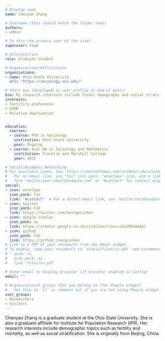 ```yaml
---
# Display name
name: Chenyao Zhang

# Username (this should match the folder name)
authors:
- admin

# Is this the primary user of the site?
superuser: true

# Role/position
role: Graduate Student

# Organizations/Affiliations
organizations:
- name: Ohio State University
  url: "https://sociology.osu.edu/"

# Short bio (displayed in user profile at end of posts)
bio: My research interests include formal demography and social stratification.
interests:
- Fertility preference
- U5MR
- Relative deprivation 


education:
  courses:
  - course: PhD in Sociology
    institution: Ohio State University 
    year: Ongoing
  - course: dual BA in Sociology and Mathmatics
    institution: Franklin and Marshall College
    year: 2015

# Social/Academic Networking
# For available icons, see: https://sourcethemes.com/academic/docs/widgets/#icons
#   For an email link, use "fas" icon pack, "envelope" icon, and a link in the
#   form "mailto:your-email@example.com" or "#contact" for contact widget.
social:
- icon: envelope
  icon_pack: fas
  link: '#contact'  # For a direct email link, use "mailto:test@example.org".
- icon: twitter
  icon_pack: fab
  link: https://twitter.com/GeorgeCushen
- icon: google-scholar
  icon_pack: ai
  link: https://scholar.google.co.uk/citations?user=sIwtMXoAAAAJ
- icon: github
  icon_pack: fab
  link: https://github.com/gcushen
# Link to a PDF of your resume/CV from the About widget.
# To enable, copy your resume/CV to `static/files/cv.pdf` and uncomment the lines below.  
# - icon: cv
#   icon_pack: ai
#   link: files/cv.pdf

# Enter email to display Gravatar (if Gravatar enabled in Config)
email: ""
  
# Organizational groups that you belong to (for People widget)
#   Set this to `[]` or comment out if you are not using People widget.  
user_groups:
- Researchers
- Visitors
---
```


Chenyao Zhang is a graduate student at the Ohio State University. She is also a graduate affiliate for Institute for Population Research (IPR). Her research interests include demographic topics such as fertility and mortality, as well as social stratification. She is originally from Beijing, China.
